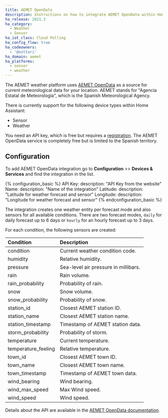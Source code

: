 ```yaml
---
title: AEMET OpenData
description: Instructions on how to integrate AEMET OpenData within Home Assistant.
ha_release: 2021.3
ha_category:
  - Weather
  - Sensor
ha_iot_class: Cloud Polling
ha_config_flow: true
ha_codeowners:
  - '@noltari'
ha_domain: aemet
ha_platforms:
  - sensor
  - weather
---
```


The AEMET weather platform uses [AEMET OpenData](https://opendata.aemet.es/) as a source for current meteorological data for your location. AEMET stands for "Agencia Estatal de Meteorología", which is the Spanish Meteorological Agency.

There is currently support for the following device types within Home Assistant:

- Sensor
- Weather

You need an API key, which is free but requires a [registration](https://opendata.aemet.es/centrodedescargas/altaUsuario).
The AEMET OpenData service is completely free but is limited to the Spanish territory.

## Configuration

To add AEMET OpenData integration go to **Configuration** >> **Devices & Services** and find the integration in the list.

{% configuration_basic %}
API Key:
  description: "API Key from the website"
Name:
  description: "Name of the integration"
Latitude:
  description: "Latitude for weather forecast and sensor"
Longitude:
  description: "Longitude for weather forecast and sensor"
{% endconfiguration_basic %}

The integration creates one weather entity per forecast mode and also sensors for all available conditions. There are two forecast modes, `daily` for daily forecast up to 6 days or `hourly` for an hourly forecast up to 3 days.

For each condition, the following sensors are created:

| Condition           | Description                          |
| :------------------ | :----------------------------------- |
| condition           | Current weather condition code.      |
| humidity            | Relative humidity.                   |
| pressure            | Sea-level air pressure in millibars. |
| rain                | Rain volume.                         |
| rain_probability    | Probability of rain.                 |
| snow                | Snow volume.                         |
| snow_probability    | Probability of snow.                 |
| station_id          | Closest AEMET station ID.            |
| station_name        | Closest AEMET station name.          |
| station_timestamp   | Timestamp of AEMET station data.     |
| storm_probability   | Probability of storm.                |
| temperature         | Current temperature.                 |
| temperature_feeling | Relative temperature.                |
| town_id             | Closest AEMET town ID.               |
| town_name           | Closest AEMET town name.             |
| town_timestamp      | Timestamp of AEMET town data.        |
| wind_bearing        | Wind bearing.                        |
| wind_max_speed      | Max Wind speed.                      |
| wind_speed          | Wind speed.                          |

Details about the API are available in the [AEMET OpenData documentation](https://opendata.aemet.es/dist).
